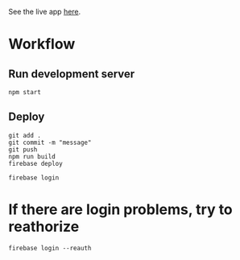 See the live app [here](https://recipe-react-app-ad1cc.web.app/).

# Workflow

## Run development server

```shell
npm start
```

## Deploy

```shell
git add .
git commit -m "message"
git push
npm run build
firebase deploy
```

```shell
firebase login
```

# If there are login problems, try to reathorize

```shell
firebase login --reauth
```

